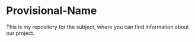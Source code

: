 # Provisional-Name
This is my repository for the subject, where you can find information about our project.
